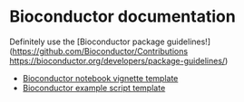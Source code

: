 # Bioconductor documentation

Definitely use the [Bioconductor package guidelines!](https://github.com/Bioconductor/Contributions
https://bioconductor.org/developers/package-guidelines/)

- [Bioconductor notebook vignette template](./bioconductor_vignette_template.Rmd)
- [Bioconductor example script template](./bioconductor_example_script.R)

